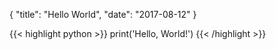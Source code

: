 {
    "title": "Hello World",
    "date": "2017-08-12"
}

{{< highlight python >}}
print('Hello, World!')
{{< /highlight >}}


